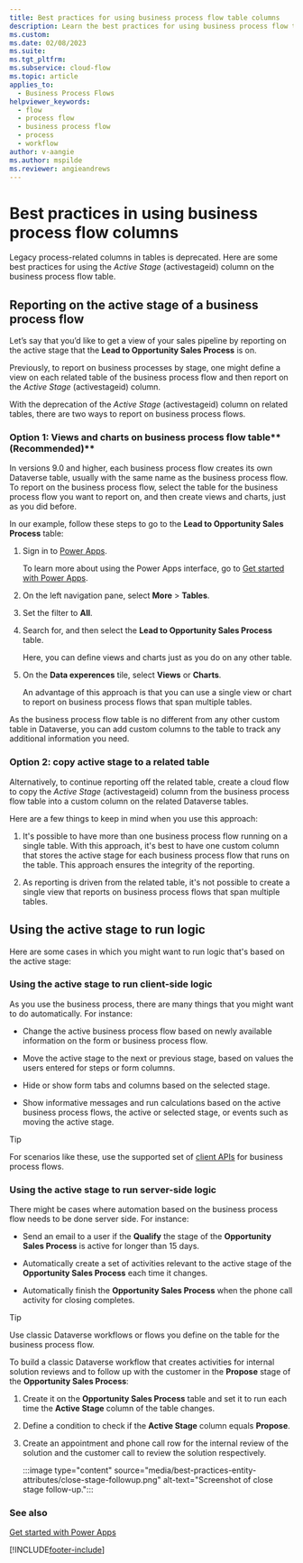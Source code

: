 ```yaml
---
title: Best practices for using business process flow table columns
description: Learn the best practices for using business process flow table columns.
ms.custom: 
ms.date: 02/08/2023
ms.suite: 
ms.tgt_pltfrm: 
ms.subservice: cloud-flow
ms.topic: article
applies_to: 
  - Business Process Flows
helpviewer_keywords: 
  - flow
  - process flow
  - business process flow
  - process
  - workflow
author: v-aangie
ms.author: mspilde
ms.reviewer: angieandrews
---
```


# Best practices in using business process flow columns

Legacy process-related columns in tables is deprecated. Here are some best practices for using the *Active Stage* (activestageid) column on the business process flow table. 

## Reporting on the active stage of a business process flow

Let’s say that you’d like to get a view of your sales pipeline by reporting on the active stage that the **Lead to Opportunity Sales Process** is on.

Previously, to report on business processes by stage, one might define a view on each related table of the business process flow and then report on the *Active Stage* (activestageid) column.

With the deprecation of the *Active Stage*  (activestageid) column on related tables, there are two ways to report on business process flows.

### Option 1: Views and charts on business process flow table**(Recommended)**

In versions 9.0 and higher, each business process flow creates its own Dataverse table, usually with the same name as the business process flow. To report on the business process flow, select the table for the business process flow you want to report on, and then create views and charts, just as you did before.

In our example, follow these steps to go to the **Lead to Opportunity Sales Process** table:

1. Sign in to [Power Apps](https://make.powerapps.com).

    To learn more about using the Power Apps interface, go to [Get started with Power Apps](/power-apps/maker/canvas-apps/intro-maker-portal).

1. On the left navigation pane, select **More** > **Tables**.

1. Set the filter to **All**.

1. Search for, and then select the **Lead to Opportunity Sales Process** table.

    Here, you can define views and charts just as you do on any other table.

1. On the **Data experences** tile, select **Views** or **Charts**.

    An advantage of this approach is that you can use a single view or chart to report on business process flows that span multiple tables.

As the business process flow table is no different from any other custom table in Dataverse, you can add custom columns to the table to track any additional information you need.

### Option 2: copy active stage to a related table

Alternatively, to continue reporting off the related table, create a cloud flow to copy the *Active Stage* (activestageid) column from the business process flow table into a custom column on the related Dataverse tables.

Here are a few things to keep in mind when you use this approach:

1.  It's possible to have more than one business process flow running on a single table. With this approach, it's best to have one custom column that stores the active stage for each business process flow that runs on the table. This approach ensures the integrity of the reporting.

1.  As reporting is driven from the related table, it's not possible to create a single view that reports on business process flows that span multiple tables.

## Using the active stage to run logic

Here are some cases in which you might want to run logic that's based on the active stage:

### Using the active stage to run client-side logic

As you use the business process, there are many things that you might want to do automatically. For instance:

-   Change the active business process flow based on newly available information on the form or business process flow.

-   Move the active stage to the next or previous stage, based on values the users entered for steps or form columns.

-   Hide or show form tabs and columns based on the selected stage.

-   Show informative messages and run calculations based on the active business process flows, the active or selected stage, or events such as moving the active stage.

> [!TIP]
> For scenarios like these, use the supported set of [client APIs](/dynamics365/customer-engagement/developer/clientapi/reference/formcontext-data-process) for business process flows.
>

### Using the active stage to run server-side logic

There might be cases where automation based on the business process flow needs to be done server side. For instance:

-   Send an email to a user if the **Qualify** the stage of the **Opportunity Sales Process** is active for longer than 15 days.

-   Automatically create a set of activities relevant to the active stage of the **Opportunity Sales Process** each time it changes.

-   Automatically finish the **Opportunity Sales Process** when the phone call activity for closing  completes.

> [!TIP]
> Use classic Dataverse workflows or flows you define on the table for the business process flow.
> 

To build a classic Dataverse workflow that creates activities for internal solution reviews and to follow up with the customer in the **Propose** stage of the **Opportunity Sales Process**:

1. Create it on the **Opportunity Sales Process** table and set it to run each time the **Active Stage** column of the table changes. 

1. Define a condition to check if the **Active Stage** column equals **Propose**. 

1. Create an appointment and phone call row for the internal review of the solution and the customer call to review the solution respectively.

    :::image type="content" source="media/best-practices-entity-attributes/close-stage-followup.png" alt-text="Screenshot of close stage follow-up.":::

### See also

[Get started with Power Apps](/power-apps/maker/canvas-apps/intro-maker-portal)


[!INCLUDE[footer-include](includes/footer-banner.md)]